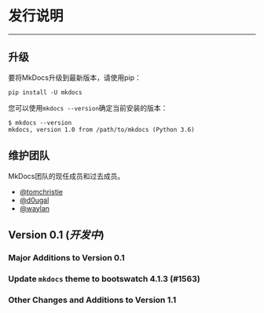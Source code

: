 # 发行说明

---

## 升级

要将MkDocs升级到最新版本，请使用pip：

    pip install -U mkdocs

您可以使用`mkdocs --version`确定当前安装的版本：

    $ mkdocs --version
    mkdocs, version 1.0 from /path/to/mkdocs (Python 3.6)

## 维护团队

MkDocs团队的现任成员和过去成员。

* [@tomchristie](https://github.com/tomchristie/)
* [@d0ugal](https://github.com/d0ugal/)
* [@waylan](https://github.com/waylan/)

## Version 0.1 (*开发中*)

### Major Additions to Version 0.1

### Update `mkdocs` theme to bootswatch 4.1.3 (#1563)


### Other Changes and Additions to Version 1.1


